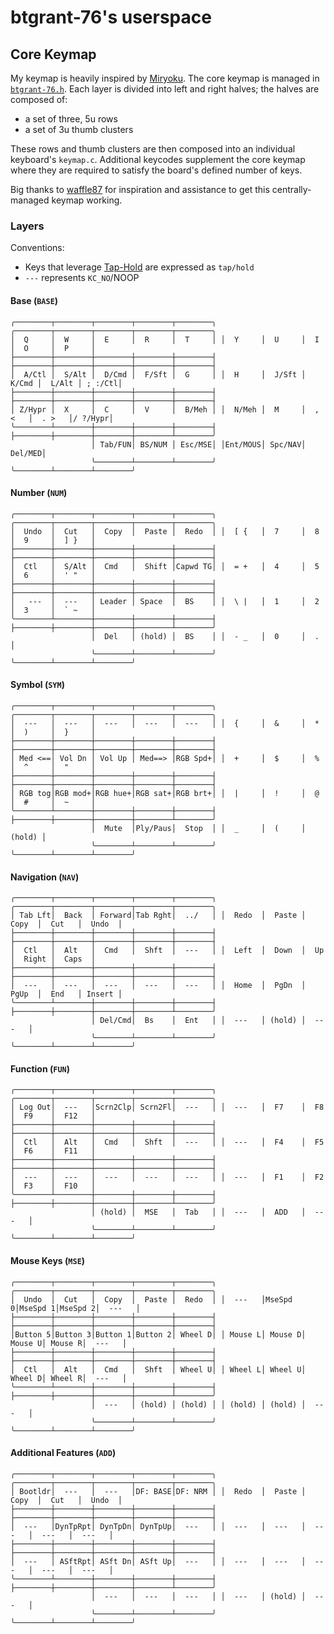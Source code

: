 # btgrant-76's userspace

## Core Keymap 

My keymap is heavily inspired by [Miryoku](https://github.com/manna-harbour/miryoku/). The core keymap is managed in [`btgrant-76.h`](./btgrant-76.h). Each layer is divided into left and right halves; the halves are composed of:

* a set of three, 5u rows
* a set of 3u thumb clusters

These rows and thumb clusters are then composed into an individual keyboard's `keymap.c`. Additional keycodes supplement the core keymap where they are required to satisfy the board's defined number of keys.

Big thanks to [waffle87](https://github.com/waffle87) for inspiration and assistance to get this centrally-managed keymap working.

### Layers

Conventions:

* Keys that leverage [Tap-Hold](https://docs.qmk.fm/#/tap_hold) are expressed as `tap/hold`
* `---` represents `KC_NO`/NOOP

#### Base (`BASE`)

```text
╭────────┬────────┬────────┬────────┬────────╮ ╭────────┬────────┬────────┬────────┬────────╮
│  Q     │  W     │  E     │  R     │  T     │ │  Y     │  U     │  I     │  O     │  P     │
├────────┼────────┼────────┼────────┼────────┤ ├────────┼────────┼────────┼────────┼────────┤
│  A/Ctl │  S/Alt │  D/Cmd │  F/Sft │  G     │ │  H     │  J/Sft │  K/Cmd │  L/Alt │ ; :/Ctl│
├────────┼────────┼────────┼────────┼────────┤ ├────────┼────────┼────────┼────────┼────────┤
│ Z/Hypr │  X     │  C     │  V     │  B/Meh │ │  N/Meh │  M     │  , <   │  . >   │/ ?/Hypr│
╰────────┴────────┼────────┼────────┼────────┤ ├────────┼────────┼────────┼────────┴────────╯
                  │ Tab/FUN│ BS/NUM │ Esc/MSE│ │Ent/MOUS│ Spc/NAV│ Del/MED│
                  ╰────────┴────────┴────────╯ ╰────────┴────────┴────────╯
```

#### Number (`NUM`)

```text
╭────────┬────────┬────────┬────────┬────────╮ ╭────────┬────────┬────────┬────────┬────────╮
│  Undo  │  Cut   │  Copy  │  Paste │  Redo  │ │  [ {   │  7     │  8     │  9     │  ] }   │
├────────┼────────┼────────┼────────┼────────┤ ├────────┼────────┼────────┼────────┼────────┤
│  Ctl   │  S/Alt │  Cmd   │  Shift │Capwd TG│ │  = +   │  4     │  5     │  6     │  ' "   │
├────────┼────────┼────────┼────────┼────────┤ ├────────┼────────┼────────┼────────┼────────┤
│   ---  │  ---   │ Leader │ Space  │  BS    │ │  \ |   │  1     │  2     │  3     │  ` ~   │
╰────────┴────────┼────────┼────────┼────────┤ ├────────┼────────┼────────┼────────┴────────╯
                  │  Del   │ (hold) │  BS    │ │  - _   │  0     │  .     │
                  ╰────────┴────────┴────────╯ ╰────────┴────────┴────────╯
```

#### Symbol (`SYM`)

```text
╭────────┬────────┬────────┬────────┬────────╮ ╭────────┬────────┬────────┬────────┬────────╮
│  ---   │  ---   │  ---   │  ---   │  ---   │ │  {     │  &     │  *     │  )     │  }     │
├────────┼────────┼────────┼────────┼────────┤ ├────────┼────────┼────────┼────────┼────────┤
│ Med <==│ Vol Dn │ Vol Up │ Med==> │RGB Spd+│ │  +     │  $     │  %     │  ^     │  "     │
├────────┼────────┼────────┼────────┼────────┤ ├────────┼────────┼────────┼────────┼────────┤
│ RGB tog│RGB mod+│RGB hue+│RGB sat+│RGB brt+│ │  |     │  !     │  @     │  #     │  ~     │
╰────────┴────────┼────────┼────────┼────────┤ ├────────┼────────┼────────┼────────┴────────╯
                  │  Mute  │Ply/Paus│  Stop  │ │  _     │  (     │ (hold) │
                  ╰────────┴────────┴────────╯ ╰────────┴────────┴────────╯
```

#### Navigation (`NAV`)

```text
╭────────┬────────┬────────┬────────┬────────╮ ╭────────┬────────┬────────┬────────┬────────╮ 
│ Tab Lft│  Back  │ Forward│Tab Rght│  ../   │ │  Redo  │  Paste │  Copy  │  Cut   │  Undo  │ 
├────────┼────────┼────────┼────────┼────────┤ ├────────┼────────┼────────┼────────┼────────┤ 
│  Ctl   │  Alt   │  Cmd   │  Shft  │  ---   │ │  Left  │  Down  │  Up    │  Right │  Caps  │ 
├────────┼────────┼────────┼────────┼────────┤ ├────────┼────────┼────────┼────────┼────────┤ 
│  ---   │  ---   │  ---   │  ---   │  ---   │ │  Home  │  PgDn  │  PgUp  │  End   │ Insert │ 
╰────────┴────────┼────────┼────────┼────────┤ ├────────┼────────┼────────┼────────┴────────╯ 
                  │ Del/Cmd│  Bs    │  Ent   │ │  ---   │ (hold) │  ---   │
                  ╰────────┴────────┴────────╯ ╰────────┴────────┴────────╯
```

#### Function (`FUN`)

```text
╭────────┬────────┬────────┬────────┬────────╮ ╭────────┬────────┬────────┬────────┬────────╮
│ Log Out│  ---   │Scrn2Clp│ Scrn2Fl│  ---   │ │  ---   │  F7    │  F8    │  F9    │  F12   │
├────────┼────────┼────────┼────────┼────────┤ ├────────┼────────┼────────┼────────┼────────┤
│  Ctl   │  Alt   │  Cmd   │  Shft  │  ---   │ │  ---   │  F4    │  F5    │  F6    │  F11   │
├────────┼────────┼────────┼────────┼────────┤ ├────────┼────────┼────────┼────────┼────────┤
│  ---   │  ---   │  ---   │  ---   │  ---   │ │  ---   │  F1    │  F2    │  F3    │  F10   │
╰────────┴────────┼────────┼────────┼────────┤ ├────────┼────────┼────────┼────────┴────────╯
                  │ (hold) │  MSE   │  Tab   │ │  ---   │  ADD   │  ---   │
                  ╰────────┴────────┴────────╯ ╰────────┴────────┴────────╯
```

#### Mouse Keys (`MSE`)

```text
╭────────┬────────┬────────┬────────┬────────╮ ╭────────┬────────┬────────┬────────┬────────╮
│  Undo  │  Cut   │  Copy  │  Paste │  Redo  │ │  ---   │MseSpd 0│MseSpd 1│MseSpd 2│  ---   │
├────────┼────────┼────────┼────────┼────────┤ ├────────┼────────┼────────┼────────┼────────┤
│Button 5│Button 3│Button 1│Button 2│ Wheel D│ │ Mouse L│ Mouse D│ Mouse U│ Mouse R│  ---   │
├────────┼────────┼────────┼────────┼────────┤ ├────────┼────────┼────────┼────────┼────────┤
│  Ctl   │  Alt   │  Cmd   │  Shft  │ Wheel U│ │ Wheel L│ Wheel U│ Wheel D│ Wheel R│  ---   │
╰────────┴────────┼────────┼────────┼────────┤ ├────────┼────────┼────────┼────────┴────────╯
                  │  ---   │ (hold) │ (hold) │ │ (hold) │ (hold) │  ---   │
                  ╰────────┴────────┴────────╯ ╰────────┴────────┴────────╯
```

#### Additional Features (`ADD`)

```text
╭────────┬────────┬────────┬────────┬────────╮ ╭────────┬────────┬────────┬────────┬────────╮
│ Bootldr│  ---   │  ---   │DF: BASE│DF: NRM │ │  Redo  │  Paste │  Copy  │  Cut   │  Undo  │
├────────┼────────┼────────┼────────┼────────┤ ├────────┼────────┼────────┼────────┼────────┤
│  ---   │DynTpRpt│ DynTpDn│ DynTpUp│  ---   │ │  ---   │  ---   │  ---   │  ---   │  ---   │
├────────┼────────┼────────┼────────┼────────┤ ├────────┼────────┼────────┼────────┼────────┤
│  ---   │ ASftRpt│ ASft Dn│ ASft Up│  ---   │ │  ---   │  ---   │  ---   │  ---   │  ---   │
╰────────┴────────┼────────┼────────┼────────┤ ├────────┼────────┼────────┼────────┴────────╯
                  │  ---   │  ---   │  ---   │ │  ---   │ (hold) │  ---   │
                  ╰────────┴────────┴────────╯ ╰────────┴────────┴────────╯
```
